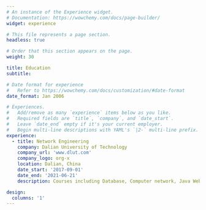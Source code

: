 ```yaml
---
# An instance of the Experience widget.
# Documentation: https://wowchemy.com/docs/page-builder/
widget: experience

# This file represents a page section.
headless: true

# Order that this section appears on the page.
weight: 30

title: Education
subtitle:

# Date format for experience
#   Refer to https://wowchemy.com/docs/customization/#date-format
date_format: Jan 2006

# Experiences.
#   Add/remove as many `experience` items below as you like.
#   Required fields are `title`, `company`, and `date_start`.
#   Leave `date_end` empty if it's your current employer.
#   Begin multi-line descriptions with YAML's `|2-` multi-line prefix.
experience:
  - title: Network Engineering
    company: Dalian University of Technology
    company_url: 'www.dlut.com'
    company_logo: org-x
    location: Dalian, China
    date_start: '2017-09-01'
    date_end: '2021-06-21'
    description: Courses including Database, Computer network, Java Web Application Development.

design:
  columns: '1'
---
```

